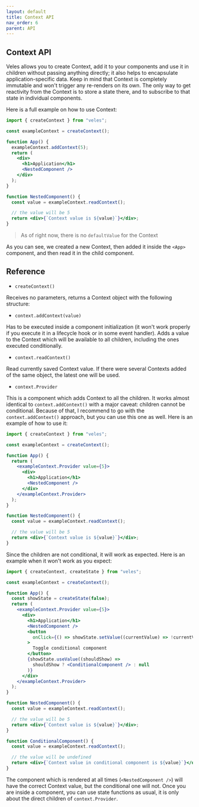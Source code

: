 ```yaml
---
layout: default
title: Context API
nav_order: 6
parent: API
---
```


## Context API

Veles allows you to create Context, add it to your components and use it in children without passing anything directly; it also helps to encapsulate application-specific data. Keep in mind that Context is completely immutable and won't trigger any re-renders on its own. The only way to get reactivity from the Context is to store a state there, and to subscribe to that state in individual components.

Here is a full example on how to use Context:

```jsx
import { createContext } from "veles";

const exampleContext = createContext();

function App() {
  exampleContext.addContext(5);
  return (
    <div>
      <h1>Application</h1>
      <NestedComponent />
    </div>
  );
}

function NestedComponent() {
  const value = exampleContext.readContext();

  // the value will be 5
  return <div>{`Context value is ${value}`}</div>;
}
```

> As of right now, there is no `defaultValue` for the Context

As you can see, we created a new Context, then added it inside the `<App>` component, and then read it in the child component.

## Reference

- `createContext()`

Receives no parameters, returns a Context object with the following structure:

- `context.addContext(value)`

Has to be executed inside a component initialization (it won't work properly if you execute it in a lifecycle hook or in some event handler). Adds a value to the Context which will be available to all children, including the ones executed conditionally.

- `context.readContext()`

Read currently saved Context value. If there were several Contexts added of the same object, the latest one will be used.

- `context.Provider`

This is a component which adds Context to all the children. It works almost identical to `context.addContext()` with a major caveat: children cannot be conditional. Because of that, I recommend to go with the `context.addContext()` approach, but you can use this one as well. Here is an example of how to use it:

```jsx
import { createContext } from "veles";

const exampleContext = createContext();

function App() {
  return (
    <exampleContext.Provider value={5}>
      <div>
        <h1>Application</h1>
        <NestedComponent />
      </div>
    </exampleContext.Provider>
  );
}

function NestedComponent() {
  const value = exampleContext.readContext();

  // the value will be 5
  return <div>{`Context value is ${value}`}</div>;
}
```

Since the children are not conditional, it will work as expected. Here is an example when it won't work as you expect:

```jsx
import { createContext, createState } from "veles";

const exampleContext = createContext();

function App() {
  const showState = createState(false);
  return (
    <exampleContext.Provider value={5}>
      <div>
        <h1>Application</h1>
        <NestedComponent />
        <button
          onClick={() => showState.setValue((currentValue) => !currentValue)}
        >
          Toggle conditional component
        </button>
        {showState.useValue((shouldShow) =>
          shouldShow ? <ConditionalComponent /> : null
        )}
      </div>
    </exampleContext.Provider>
  );
}

function NestedComponent() {
  const value = exampleContext.readContext();

  // the value will be 5
  return <div>{`Context value is ${value}`}</div>;
}

function ConditionalComponent() {
  const value = exampleContext.readContext();

  // the value will be undefined
  return <div>{`Context value in conditional component is ${value}`}</div>;
}
```

The component which is rendered at all times (`<NestedComponent />`) will have the correct Context value, but the conditional one will not. Once you are inside a component, you can use state functions as usual, it is only about the direct children of `context.Provider`.
